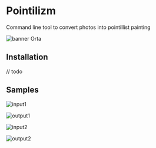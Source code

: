 # Pointilizm

Command line tool to convert photos into pointillist painting

![banner Orta](https://github.com/user-attachments/assets/9f704a03-7dfe-46b8-a7e9-41961caba866)

## Installation

// todo

## Samples

![input1](https://github.com/user-attachments/assets/1151952f-a9ae-48e0-9956-936be5787047)

![output1](https://github.com/user-attachments/assets/4fdc016b-9d13-4c1a-8a26-849f415a908a)

![input2](https://github.com/user-attachments/assets/b455999e-b923-4c8a-87b8-cfc89c1e7b91)

![output2](https://github.com/user-attachments/assets/127d40e7-0722-410e-b928-85ba752b4673)
